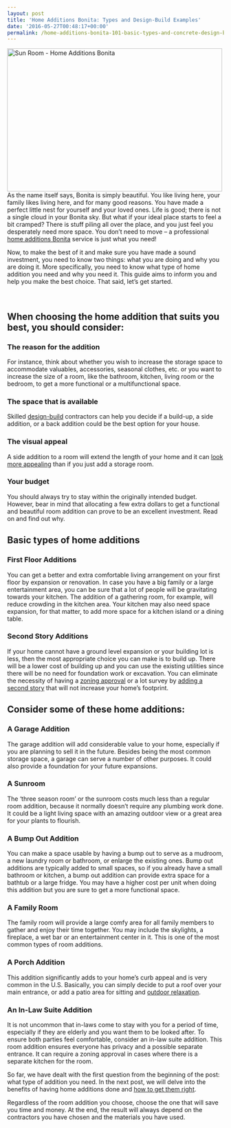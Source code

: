 ```yaml
---
layout: post
title: 'Home Additions Bonita: Types and Design-Build Examples'
date: '2016-05-27T00:48:17+00:00'
permalink: /home-additions-bonita-101-basic-types-and-concrete-design-build-examples/
---
```

<img class="wp-image-3074 alignright" src="http://murraylampert.com/wp-content/uploads/Sun-Room-Home-Additions-Bonita.jpg" alt="Sun Room - Home Additions Bonita" width="500" height="333" />As the name itself says, Bonita is simply beautiful. You like living here, your family likes living here, and for many good reasons. You have made a perfect little nest for yourself and your loved ones. Life is good; there is not a single cloud in your Bonita sky. But what if your ideal place starts to feel a bit cramped? There is stuff piling all over the place, and you just feel you desperately need more space. You don’t need to move – a professional <a href="http://murraylampert.com/room-additions-bonita">home additions Bonita</a> service is just what you need!

Now, to make the best of it and make sure you have made a sound investment, you need to know two things: what you are doing and why you are doing it. More specifically, you need to know what type of home addition you need and why you need it. This guide aims to inform you and help you make the best choice. That said, let’s get started.

&nbsp;
<h2>When choosing the home addition that suits you best, you should consider:</h2>
<h3>The reason for the addition</h3>
For instance, think about whether you wish to increase the storage space to accommodate valuables, accessories, seasonal clothes, etc. or you want to increase the size of a room, like the bathroom, kitchen, living room or the bedroom, to get a more functional or a multifunctional space.
<h3>The space that is available</h3>
Skilled <a href="http://murraylampert.com/san-diego-design-build-contractors/">design-build</a> contractors can help you decide if a build-up, a side addition, or a back addition could be the best option for your house.
<h3>The visual appeal</h3>
A side addition to a room will extend the length of your home and it can <a href="http://murraylampert.com/room-additions-gallery/">look more appealing</a> than if you just add a storage room.
<h3>Your budget</h3>
You should always try to stay within the originally intended budget. However, bear in mind that allocating a few extra dollars to get a functional and beautiful room addition can prove to be an excellent investment. Read on and find out why.
<h2>Basic types of home additions</h2>
<h3>First Floor Additions</h3>
You can get a better and extra comfortable living arrangement on your first floor by expansion or renovation. In case you have a big family or a large entertainment area, you can be sure that a lot of people will be gravitating towards your kitchen. The addition of a gathering room, for example, will reduce crowding in the kitchen area. Your kitchen may also need space expansion, for that matter, to add more space for a kitchen island or a dining table.
<h3>Second Story Additions</h3>
If your home cannot have a ground level expansion or your building lot is less, then the most appropriate choice you can make is to build up. There will be a lower cost of building up and you can use the existing utilities since there will be no need for foundation work or excavation. You can eliminate the necessity of having a <a href="http://www.sandiegocounty.gov/content/sdc/pds/zoning.html">zoning approval</a> or a lot survey by <a href="http://murraylampert.com/san-diego-second-story-addition/">adding a second story</a> that will not increase your home’s footprint.
<h2>Consider some of these home additions:</h2>
<h3>A Garage Addition</h3>
The garage addition will add considerable value to your home, especially if you are planning to sell it in the future. Besides being the most common storage space, a garage can serve a number of other purposes. It could also provide a foundation for your future expansions.
<h3>A Sunroom</h3>
The ‘three season room’ or the sunroom costs much less than a regular room addition, because it normally doesn’t require any plumbing work done. It could be a light living space with an amazing outdoor view or a great area for your plants to flourish.
<h3>A Bump Out Addition</h3>
You can make a space usable by having a bump out to serve as a mudroom, a new laundry room or bathroom, or enlarge the existing ones. Bump out additions are typically added to small spaces, so if you already have a small bathroom or kitchen, a bump out addition can provide extra space for a bathtub or a large fridge. You may have a higher cost per unit when doing this addition but you are sure to get a more functional space.
<h3>A Family Room</h3>
The family room will provide a large comfy area for all family members to gather and enjoy their time together. You may include the skylights, a fireplace, a wet bar or an entertainment center in it. This is one of the most common types of room additions.
<h3>A Porch Addition</h3>
This addition significantly adds to your home’s curb appeal and is very common in the U.S. Basically, you can simply decide to put a roof over your main entrance, or add a patio area for sitting and <a href="http://murraylampert.com/san-diego-outdoor-living-space-design/">outdoor relaxation</a>.
<h3>An In-Law Suite Addition</h3>
It is not uncommon that in-laws come to stay with you for a period of time, especially if they are elderly and you want them to be looked after. To ensure both parties feel comfortable, consider an in-law suite addition. This room addition ensures everyone has privacy and a possible separate entrance. It can require a zoning approval in cases where there is a separate kitchen for the room.

So far, we have dealt with the first question from the beginning of the post: what type of addition you need. In the next post, we will delve into the benefits of having home additions done and <a href="http://murraylampert.com/home-additions-poway-get-direct-benefits-gets-these-covered/">how to get them right</a>.

Regardless of the room addition you choose, choose the one that will save you time and money. At the end, the result will always depend on the contractors you have chosen and the materials you have used.

&nbsp;

&nbsp;

&nbsp;

&nbsp;
